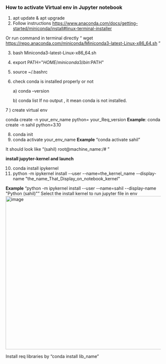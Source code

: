 

### How to activate Virtual env in Jupyter notebook


1)	apt update & apt upgrade
2)	Follow instructions https://www.anaconda.com/docs/getting-started/miniconda/install#linux-terminal-installer

Or run command in terminal  directly “ wget https://repo.anaconda.com/miniconda/Miniconda3-latest-Linux-x86_64.sh ”

3)	bash Miniconda3-latest-Linux-x86_64.sh
4)	export PATH="$HOME/miniconda3/bin:$PATH"
5)	source ~/.bashrc

6)	check conda is installed properly or not  

      a) conda –version

      b) conda list 
If no output , it mean conda is not installed.

7 ) create virtual env 

conda create -n your_env_name python= your_Req_version 
**Example**: conda create -n sahil python=3.10

8)	conda init 
9)	conda activate your_env_name
**Example** “conda activate sahil”

It should look like “(sahil) root@machine_name:/# ”

**install jupyter-kernel and launch**

10)	 conda install ipykernel
11)	python -m ipykernel install --user --name=the_kernel_name --display-name "the_name_That_Display_on_notebook_kernel" 	

**Example** “python -m ipykernel install --user --name=sahil --display-name "Python (sahil)"”
Select the install kernel to run jupyter file in env 
 <img width="940" height="498" alt="image" src="https://github.com/user-attachments/assets/35f5e48c-ff2e-4058-b037-f26ad7ca8fe1" />



Install req libraries by “conda install lib_name”






